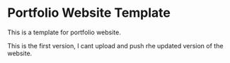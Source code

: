 # Portfolio Website Template 
This is a template for portfolio website.

This is the first version, I cant upload and push rhe updated version of the website.